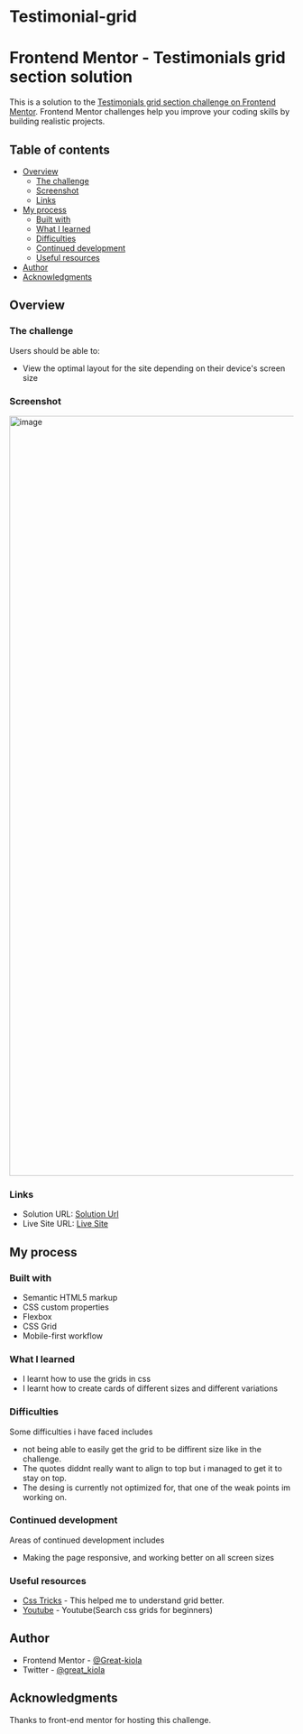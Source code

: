 # Testimonial-grid
# Frontend Mentor - Testimonials grid section solution

This is a solution to the [Testimonials grid section challenge on Frontend Mentor](https://www.frontendmentor.io/challenges/testimonials-grid-section-Nnw6J7Un7). Frontend Mentor challenges help you improve your coding skills by building realistic projects. 

## Table of contents

- [Overview](#overview)
  - [The challenge](#the-challenge)
  - [Screenshot](#screenshot)
  - [Links](#links)
- [My process](#my-process)
  - [Built with](#built-with)
  - [What I learned](#what-i-learned)
  - [Difficulties](#difficulties)
  - [Continued development](#continued-development)
  - [Useful resources](#useful-resources)
- [Author](#author)
- [Acknowledgments](#acknowledgments)

## Overview

### The challenge

Users should be able to:

- View the optimal layout for the site depending on their device's screen size

### Screenshot

<img width="1347" alt="image" src="https://user-images.githubusercontent.com/117322790/227934724-ac8d1fcb-a0dc-4fa2-a3a7-51c078b496de.png">


### Links

- Solution URL: [Solution Url](https://github.com/Great-kiola/Testimonial-grid)
- Live Site URL: [Live Site](https://great-kiola.github.io/Testimonial-grid/)

## My process

### Built with

- Semantic HTML5 markup
- CSS custom properties
- Flexbox
- CSS Grid
- Mobile-first workflow


### What I learned

- I learnt how to use the grids in css
- I learnt how to create cards of different sizes and different variations

### Difficulties
Some difficulties i have faced includes
- not being able to easily get the grid to be diffirent size like in the challenge.
- The quotes diddnt really want to align to top but i managed to get it to stay on top.
- The desing is currently not optimized for, that one of the weak points im working on. 

### Continued development

Areas of continued development includes
- Making the page responsive, and working better on all screen sizes

### Useful resources

- [Css Tricks](https://css-tricks.com/snippets/css/complete-guide-grid/#prop-display) - This helped me to understand grid better.
- [Youtube](https://www.youtube.com/) - Youtube(Search css grids for beginners)

## Author

- Frontend Mentor - [@Great-kiola](https://www.frontendmentor.io/profile/Great-kiola)
- Twitter - [@great_kiola](https://www.twitter.com/great-kiola)

## Acknowledgments

Thanks to front-end mentor for hosting this challenge.

